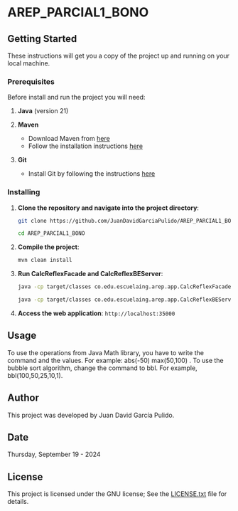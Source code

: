 # AREP_PARCIAL1_BONO


## Getting Started

These instructions will get you a copy of the project up and running on your local machine.

### Prerequisites

Before install and run the project you will need:

1. **Java** (version 21)

2. **Maven**
    - Download Maven from [here](http://maven.apache.org/download.html)
    - Follow the installation instructions [here](http://maven.apache.org/download.html#Installation)

3. **Git**
    - Install Git by following the instructions [here](http://git-scm.com/book/en/v2/Getting-Started-Installing-Git)

### Installing

1. **Clone the repository and navigate into the project directory**:
    ```sh
    git clone https://github.com/JuanDavidGarciaPulido/AREP_PARCIAL1_BONO.git

    cd AREP_PARCIAL1_BONO
    ```

2. **Compile the project**:
   ```sh
   mvn clean install
   ```

3. **Run CalcReflexFacade and CalcReflexBEServer**:
   ```sh
   java -cp target/classes co.edu.escuelaing.arep.app.CalcReflexFacade
   ```

   ```sh
   java -cp target/classes co.edu.escuelaing.arep.app.CalcReflexBEServer
   ```

4. **Access the web application**:
`http://localhost:35000`

## Usage

To use the operations from Java Math library, you have to write the command and the values. For example: abs(-50) max(50,100) . To use the bubble sort algorithm, change the command to bbl. For example, bbl(100,50,25,10,1).






## Author
This project was developed by Juan David García Pulido.

## Date

Thursday, September 19 - 2024

## License

This project is licensed under the GNU license; See the [LICENSE.txt](LICENSE.txt) file for details.